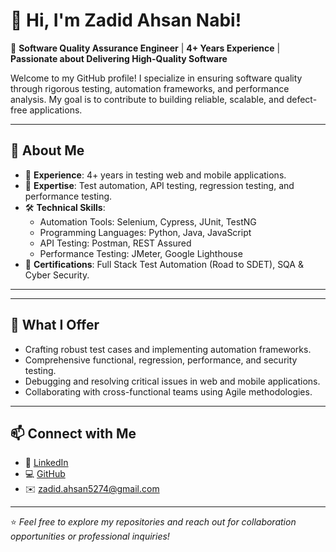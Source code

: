 # 👋 Hi, I'm Zadid Ahsan Nabi! 

🎯 **Software Quality Assurance Engineer** | **4+ Years Experience** | **Passionate about Delivering High-Quality Software**  

Welcome to my GitHub profile! I specialize in ensuring software quality through rigorous testing, automation frameworks, and performance analysis. My goal is to contribute to building reliable, scalable, and defect-free applications.

---

## 🌟 **About Me**
- 🧪 **Experience**: 4+ years in testing web and mobile applications.
- 🤖 **Expertise**: Test automation, API testing, regression testing, and performance testing.
- 🛠️ **Technical Skills**: 
  - Automation Tools: Selenium, Cypress, JUnit, TestNG
  - Programming Languages: Python, Java, JavaScript
  - API Testing: Postman, REST Assured
  - Performance Testing: JMeter, Google Lighthouse
- 💼 **Certifications**: Full Stack Test Automation (Road to SDET), SQA & Cyber Security.

---



---

## 🚀 **What I Offer**
- Crafting robust test cases and implementing automation frameworks.
- Comprehensive functional, regression, performance, and security testing.
- Debugging and resolving critical issues in web and mobile applications.
- Collaborating with cross-functional teams using Agile methodologies.

---

## 📫 **Connect with Me**
- 💼 [LinkedIn](https://linkedin.com/in/ahsanz-51)
- 💻 [GitHub](https://github.com/Zadid-Ahsan5274)
- ✉️ zadid.ahsan5274@gmail.com

---

⭐️ *Feel free to explore my repositories and reach out for collaboration opportunities or professional inquiries!*  
